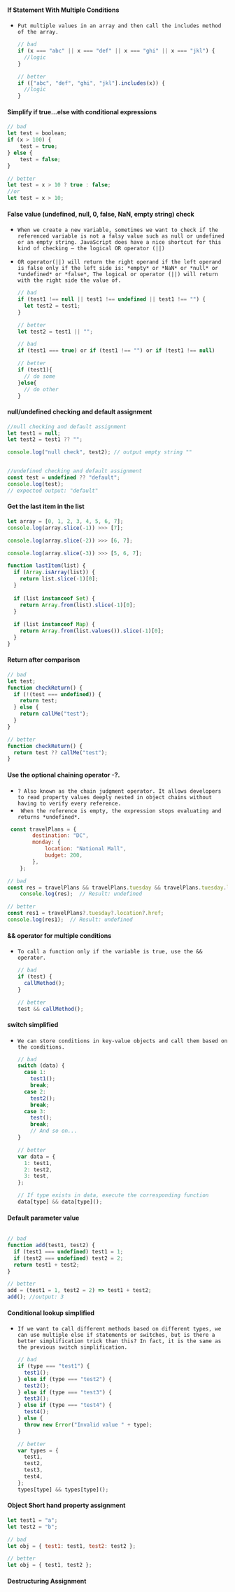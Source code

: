 ####  If Statement With Multiple Conditions
- `Put multiple values in an array and then call the includes method of the array.`

  ```js
  // bad
  if (x === "abc" || x === "def" || x === "ghi" || x === "jkl") {
    //logic
  }
  
  // better
  if (["abc", "def", "ghi", "jkl"].includes(x)) {
    //logic
  }
  ```






#### Simplify if true…else with conditional expressions

```js
// bad
let test = boolean;
if (x > 100) {
    test = true;
} else {
    test = false;
}

// better
let test = x > 10 ? true : false;
//or 
let test = x > 10;
```





####  False value (undefined, null, 0, false, NaN, empty string) check

- `When we create a new variable, sometimes we want to check if the referenced variable is not a falsy value such as null or undefined or an empty string. JavaScript does have a nice shortcut for this kind of checking — the logical OR operator (||)`

- `OR operator(||) will return the right operand if the left operand is false only if the left side is: *empty* or *NaN* or *null* or *undefined* or *false*, The logical or operator (||) will return with the right side the value of.`

  ```js
  // bad
  if (test1 !== null || test1 !== undefined || test1 !== "") {
    let test2 = test1;
  }
  
  // better
  let test2 = test1 || "";
  
  // bad
  if (test1 === true) or if (test1 !== "") or if (test1 !== null)
  
  // better
  if (test1){
    // do some
  }else{
    // do other
  }
  
  ```





####  null/undefined checking and default assignment

```js
//null checking and default assignment
let test1 = null;
let test2 = test1 ?? "";

console.log("null check", test2); // output empty string ""


//undefined checking and default assignment
const test = undefined ?? "default";
console.log(test);
// expected output: "default"
```





####   Get the last item in the list

```js
let array = [0, 1, 2, 3, 4, 5, 6, 7];
console.log(array.slice(-1)) >>> [7];

console.log(array.slice(-2)) >>> [6, 7];

console.log(array.slice(-3)) >>> [5, 6, 7];

function lastItem(list) {
  if (Array.isArray(list)) {
    return list.slice(-1)[0];
  }
  
  if (list instanceof Set) {
    return Array.from(list).slice(-1)[0];
  }
  
  if (list instanceof Map) {
    return Array.from(list.values()).slice(-1)[0];
  }
}
```





####   Return after comparison

```js
// bad
let test;
function checkReturn() {
  if (!(test === undefined)) {
    return test;
  } else {
    return callMe("test");
  }
}

// better
function checkReturn() {
  return test ?? callMe("test");
}
```





####  Use the optional chaining operator -?.

- `? Also known as the chain judgment operator. It allows developers to read property values deeply nested in object chains without having to verify every reference.`
- ` When the reference is empty, the expression stops evaluating and returns *undefined*.`

```js
 const travelPlans = {
        destination: "DC",
        monday: {
            location: "National Mall",
            budget: 200,
        },
    };

// bad
const res = travelPlans && travelPlans.tuesday && travelPlans.tuesday.location && travelPlans.tuesday.location.href;
    console.log(res);  // Result: undefined

// better
const res1 = travelPlans?.tuesday?.location?.href;
console.log(res1);  // Result: undefined

```





####   && operator for multiple conditions

- `To call a function only if the variable is true, use the && operator.`

  ```js
  // bad
  if (test) {
    callMethod();
  }
  
  // better
  test && callMethod();
  ```





#### switch simplified

- `We can store conditions in key-value objects and call them based on the conditions.`

  ```js
  // bad
  switch (data) {
    case 1:
      test1();
      break;
    case 2:
      test2();
      break;
    case 3:
      test();
      break;
      // And so on...
  }
  
  // better
  var data = {
    1: test1,
    2: test2,
    3: test,
  };
  
  // If type exists in data, execute the corresponding function
  data[type] && data[type]();
  ```





####  Default parameter value

```js

// bad
function add(test1, test2) {
  if (test1 === undefined) test1 = 1;
  if (test2 === undefined) test2 = 2;
  return test1 + test2;
}

// better
add = (test1 = 1, test2 = 2) => test1 + test2;
add(); //output: 3
```





####   Conditional lookup simplified

- `If we want to call different methods based on different types, we can use multiple else if statements or switches, but is there a better simplification trick than this? In fact, it is the same as the previous switch simplification.`

  ```js
  // bad
  if (type === "test1") {
    test1();
  } else if (type === "test2") {
    test2();
  } else if (type === "test3") {
    test3();
  } else if (type === "test4") {
    test4();
  } else {
    throw new Error("Invalid value " + type);
  }
  
  // better
  var types = {
    test1,
    test2,
    test3,
    test4,
  };
  types[type] && types[type]();
  ```

  



####   Object Short hand  property assignment

```js
let test1 = "a";
let test2 = "b";

// bad
let obj = { test1: test1, test2: test2 };

// better
let obj = { test1, test2 };
```





####  Destructuring Assignment
